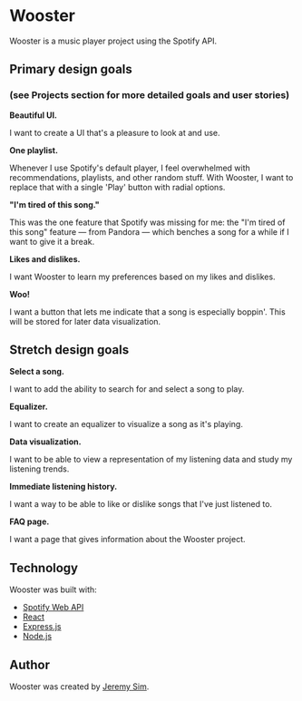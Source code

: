 # Wooster

Wooster is a music player project using the Spotify API.

## Primary design goals
### (see Projects section for more detailed goals and user stories)

**Beautiful UI.**

I want to create a UI that's a pleasure to look at and use.

**One playlist.**

Whenever I use Spotify's default player, I feel overwhelmed with recommendations, playlists, and other random stuff. With Wooster, I want to replace that with a single 'Play' button with radial options. 

**"I'm tired of this song."**

This was the one feature that Spotify was missing for me: the "I'm tired of this song" feature — from Pandora — which benches a song for a while if I want to give it a break.

**Likes and dislikes.**

I want Wooster to learn my preferences based on my likes and dislikes.

**Woo!**

I want a button that lets me indicate that a song is especially boppin'. This will be stored for later data visualization.

## Stretch design goals

**Select a song.**

I want to add the ability to search for and select a song to play.

**Equalizer.**

I want to create an equalizer to visualize a song as it's playing.

**Data visualization.**

I want to be able to view a representation of my listening data and study my listening trends.

**Immediate listening history.**

I want a way to be able to like or dislike songs that I've just listened to.

**FAQ page.**

I want a page that gives information about the Wooster project.



## Technology

Wooster was built with:

* [Spotify Web API](https://developer.spotify.com/documentation/web-api/)
* [React](https://reactjs.org/)
* [Express.js](https://expressjs.com/)
* [Node.js](https://nodejs.org/)

## Author

Wooster was created by [Jeremy Sim](https://www.github.com/jsim0809).
